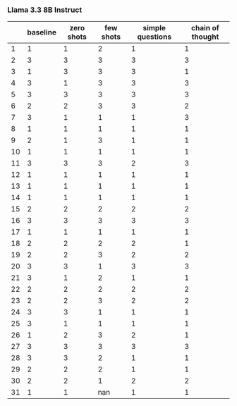 ### Llama 3.3 8B Instruct

|    |   baseline |   zero shots |   few shots |   simple questions |   chain of thought |
|----|------------|--------------|-------------|--------------------|--------------------|
|  1 |          1 |            1 |           2 |                  1 |                  1 |
|  2 |          3 |            3 |           3 |                  3 |                  3 |
|  3 |          1 |            3 |           3 |                  3 |                  1 |
|  4 |          3 |            1 |           3 |                  3 |                  3 |
|  5 |          3 |            3 |           3 |                  3 |                  3 |
|  6 |          2 |            2 |           3 |                  3 |                  2 |
|  7 |          3 |            1 |           1 |                  1 |                  3 |
|  8 |          1 |            1 |           1 |                  1 |                  1 |
|  9 |          2 |            1 |           3 |                  1 |                  1 |
| 10 |          1 |            1 |           1 |                  1 |                  1 |
| 11 |          3 |            3 |           3 |                  2 |                  3 |
| 12 |          1 |            1 |           1 |                  1 |                  1 |
| 13 |          1 |            1 |           1 |                  1 |                  1 |
| 14 |          1 |            1 |           1 |                  1 |                  1 |
| 15 |          2 |            2 |           2 |                  2 |                  2 |
| 16 |          3 |            3 |           3 |                  3 |                  3 |
| 17 |          1 |            1 |           1 |                  1 |                  1 |
| 18 |          2 |            2 |           2 |                  2 |                  1 |
| 19 |          2 |            2 |           3 |                  2 |                  2 |
| 20 |          3 |            3 |           1 |                  3 |                  3 |
| 21 |          3 |            1 |           2 |                  1 |                  1 |
| 22 |          2 |            2 |           2 |                  2 |                  2 |
| 23 |          2 |            2 |           3 |                  2 |                  2 |
| 24 |          3 |            3 |           1 |                  1 |                  1 |
| 25 |          3 |            1 |           1 |                  1 |                  1 |
| 26 |          1 |            2 |           3 |                  2 |                  1 |
| 27 |          3 |            3 |           3 |                  3 |                  3 |
| 28 |          3 |            3 |           2 |                  1 |                  1 |
| 29 |          2 |            2 |           2 |                  1 |                  1 |
| 30 |          2 |            2 |           1 |                  2 |                  2 |
| 31 |          1 |            1 |         nan |                  1 |                  1 |
